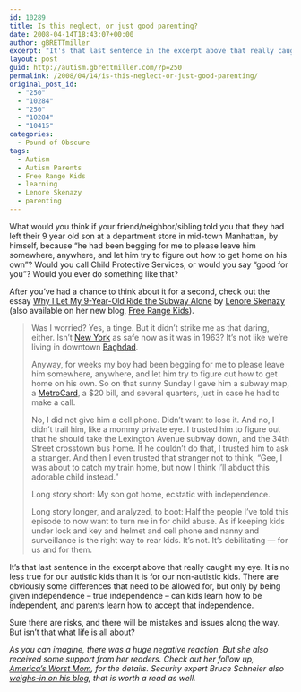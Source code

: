 ```yaml
---
id: 10289
title: Is this neglect, or just good parenting?
date: 2008-04-14T18:43:07+00:00
author: gBRETTmiller
excerpt: "It's that last sentence in the excerpt above that really caught my eye. It is no less true for our autistic kids than it is for our non-autistic kids. There are obviously some differences that need to be allowed for, but only by being given independence - true independence - can kids learn how to be independent and parent learn how to accept that independence. "
layout: post
guid: http://autism.gbrettmiller.com/?p=250
permalink: /2008/04/14/is-this-neglect-or-just-good-parenting/
original_post_id:
  - "250"
  - "10284"
  - "250"
  - "10284"
  - "10415"
categories:
  - Pound of Obscure
tags:
  - Autism
  - Autism Parents
  - Free Range Kids
  - learning
  - Lenore Skenazy
  - parenting
---
```

What would you think if your friend/neighbor/sibling told you that they had left their 9 year old son at a department store in mid-town Manhattan, by himself, because &#8220;he had been begging for me to please leave him somewhere, anywhere, and let him try to figure out how to get home on his own&#8221;? Would you call Child Protective Services, or would you say &#8220;good for you&#8221;? Would you ever do something like that?

After you&#8217;ve had a chance to think about it for a second, check out the essay [Why I Let My 9-Year-Old Ride the Subway Alone](http://www.nysun.com/editorials/why-i-let-my-9-year-old-ride-subway-alone) by [Lenore Skenazy](http://www.nysun.com/lenore-skenazy) (also available on her new blog, [Free Range Kids](http://freerangekids.wordpress.com/2008/04/06/why-i-let-my-9-year-old-ride-the-subway-alone/)).

> Was I worried? Yes, a tinge. But it didn’t strike me as that daring, either. Isn’t [New York](http://www.nysun.com/related_results.php?term=New+York "New York") as safe now as it was in 1963? It’s not like we’re living in downtown [Baghdad](http://www.nysun.com/related_results.php?term=Baghdad "Baghdad").
> 
> Anyway, for weeks my boy had been begging for me to please leave him somewhere, anywhere, and let him try to figure out how to get home on his own. So on that sunny Sunday I gave him a subway map, a [MetroCard](http://www.nysun.com/related_results.php?term=MTA+MetroCard "MTA MetroCard"), a $20 bill, and several quarters, just in case he had to make a call.
> 
> No, I did not give him a cell phone. Didn’t want to lose it. And no, I didn’t trail him, like a mommy private eye. I trusted him to figure out that he should take the Lexington Avenue subway down, and the 34th Street crosstown bus home. If he couldn’t do that, I trusted him to ask a stranger. And then I even trusted that stranger not to think, “Gee, I was about to catch my train home, but now I think I’ll abduct this adorable child instead.”
> 
> Long story short: My son got home, ecstatic with independence.
> 
> Long story longer, and analyzed, to boot: Half the people I’ve told this episode to now want to turn me in for child abuse. As if keeping kids under lock and key and helmet and cell phone and nanny and surveillance is the right way to rear kids. It’s not. It’s debilitating — for us and for them.

It&#8217;s that last sentence in the excerpt above that really caught my eye. It is no less true for our autistic kids than it is for our non-autistic kids. There are obviously some differences that need to be allowed for, but only by being given independence &#8211; true independence &#8211; can kids learn how to be independent, and parents learn how to accept that independence.

Sure there are risks, and there will be mistakes and issues along the way. But isn&#8217;t that what life is all about?

_As you can imagine, there was a huge negative reaction. But she also received some support from her readers. Check out her follow up, [America&#8217;s Worst Mom](http://www.nysun.com/editorials/%E2%80%98america%E2%80%99s-worst-mom%E2%80%99), for the details. Security expert Bruce Schneier also [weighs-in on his blog](http://www.schneier.com/blog/archives/2008/04/overestimating.html), that is worth a read as well._